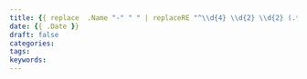 ```yaml
---
title: {{ replace  .Name "-" " " | replaceRE "^\\d{4} \\d{2} \\d{2} (.*)" "$1" | title }}
date: {{ .Date }}
draft: false
categories:
tags:
keywords:
---
```

